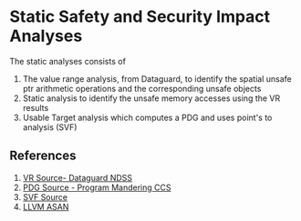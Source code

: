 # Static Safety and Security Impact Analyses
The static analyses consists of 
1. The value range analysis, from Dataguard,  to identify the spatial unsafe ptr arithmetic operations and the corresponding unsafe objects
2. Static analysis to identify the unsafe memory accesses using the VR results
3. Usable Target analysis which computes a PDG and uses point's to analysis (SVF)

## References
1. [VR Source- Dataguard NDSS](https://github.com/Lightninghkm/DataGuard)
2. [PDG Source - Program Mandering CCS ](https://github.com/ARISTODE/program-dependence-graph)
3. [SVF Source](https://github.com/SVF-tools/SVF)
4. [LLVM ASAN](https://github.com/llvm-mirror/llvm/blob/master/lib/Transforms/Instrumentation/AddressSanitizer.cpp)


